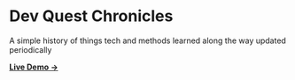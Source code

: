 # Dev Quest Chronicles

A simple history of things tech and methods learned along the way updated periodically

[**Live Demo →**](https://dev-quest-chronicles.vercel.app/)

